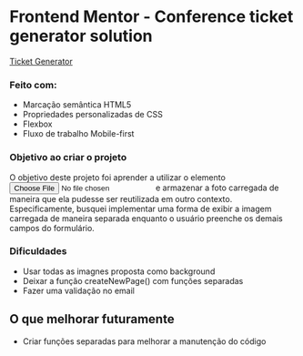 # Frontend Mentor - Conference ticket generator solution

<a target="_blank" href="https://alyssondemari.github.io/ticket/">Ticket Generator</a>

### Feito com:

- Marcação semântica HTML5
- Propriedades personalizadas de CSS
- Flexbox
- Fluxo de trabalho Mobile-first

### Objetivo ao criar o projeto  

O objetivo deste projeto foi aprender a utilizar o elemento <input type="file"> e armazenar a foto carregada de maneira que ela pudesse ser reutilizada em outro contexto. Especificamente, busquei implementar uma forma de exibir a imagem carregada de maneira separada enquanto o usuário preenche os demais campos do formulário.


### Dificuldades 

- Usar todas as imagnes proposta como background
- Deixar a função createNewPage() com funções separadas
- Fazer uma validação no email 

## O que melhorar futuramente 

- Criar funções separadas para melhorar a manutenção do código
